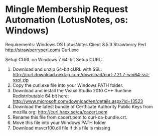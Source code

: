 Mingle Membership Request Automation (LotusNotes, os: Windows)
====================================
Requirements:
Windows OS 
LotusNotes Client 8.5.3
Strawberry Perl  http://strawberryperl.com/
Curl.exe

Setup CURL on Windows 7 64-bit
Setup CURL:
1.	Download and unzip 64-bit cURL with SSL: http://curl.download.nextag.com/download/curl-7.21.7-win64-ssl-sspi.zip 
2.	Copy the curl.exe file into your Windows PATH folder.
3.	Download and install the Visual Studio 2010 C++ Runtime Redistributable 64 bit here: http://www.microsoft.com/download/en/details.aspx?id=13523
4.	Download the latest bundle of Certficate Authority Public Keys from mozilla.org: http://curl.haxx.se/ca/cacert.pem
5.	Rename this file from cacert.pem to curl-ca-bundle.crt.
6.	Move this file into your Windows PATH folder
7.	Download msvcr100.dll file if this file is missing
